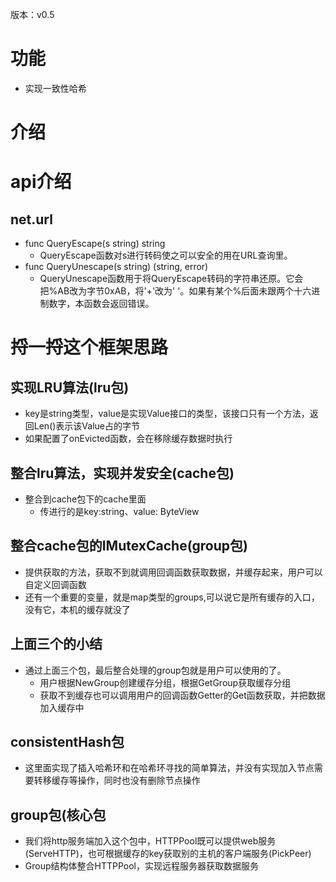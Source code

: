 版本：v0.5

# 功能
- 实现一致性哈希

# 介绍


# api介绍
## net.url
- func QueryEscape(s string) string
  - QueryEscape函数对s进行转码使之可以安全的用在URL查询里。
- func QueryUnescape(s string) (string, error)
  - QueryUnescape函数用于将QueryEscape转码的字符串还原。它会把%AB改为字节0xAB，将'+'改为' '。如果有某个%后面未跟两个十六进制数字，本函数会返回错误。

# 捋一捋这个框架思路
## 实现LRU算法(lru包)
- key是string类型，value是实现Value接口的类型，该接口只有一个方法，返回Len()表示该Value占的字节
- 如果配置了onEvicted函数，会在移除缓存数据时执行
## 整合lru算法，实现并发安全(cache包)
- 整合到cache包下的cache里面
  - 传进行的是key:string、value: ByteView
## 整合cache包的IMutexCache(group包)
- 提供获取的方法，获取不到就调用回调函数获取数据，并缓存起来，用户可以自定义回调函数
- 还有一个重要的变量，就是map类型的groups,可以说它是所有缓存的入口，没有它，本机的缓存就没了
## 上面三个的小结
- 通过上面三个包，最后整合处理的group包就是用户可以使用的了。
  - 用户根据NewGroup创建缓存分组，根据GetGroup获取缓存分组
  - 获取不到缓存也可以调用用户的回调函数Getter的Get函数获取，并把数据加入缓存中
## consistentHash包
- 这里面实现了插入哈希环和在哈希环寻找的简单算法，并没有实现加入节点需要转移缓存等操作，同时也没有删除节点操作
## group包(核心包
- 我们将http服务端加入这个包中，HTTPPool既可以提供web服务(ServeHTTP)，也可根据缓存的key获取别的主机的客户端服务(PickPeer)
- Group结构体整合HTTPPool，实现远程服务器获取数据服务